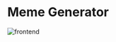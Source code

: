 # Meme Generator
![frontend](https://github.com/devzero-inc/meme-generator/assets/93814858/910a25be-f026-4760-8c8d-6f2e2a6c1870)
